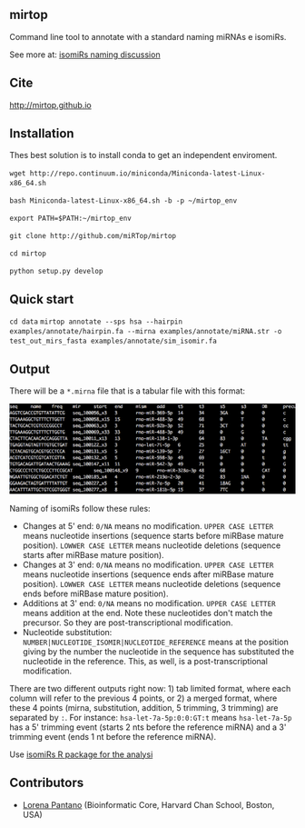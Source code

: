 mirtop
---------

Command line tool to annotate with a standard naming miRNAs e isomiRs.

See more at: [isomiRs naming discussion](https://github.com/miRTop/incubator/blob/master/isomirs/isomir_naming.md)

Cite
---------

http://mirtop.github.io

Installation
------------
Thes best solution is to install conda to get an independent enviroment.

`wget http://repo.continuum.io/miniconda/Miniconda-latest-Linux-x86_64.sh`

`bash Miniconda-latest-Linux-x86_64.sh -b -p ~/mirtop_env`

`export PATH=$PATH:~/mirtop_env`

`git clone http://github.com/miRTop/mirtop`

`cd mirtop`

`python setup.py develop`

Quick start
-----------

`cd data`
`mirtop annotate --sps hsa --hairpin examples/annotate/hairpin.fa --mirna examples/annotate/miRNA.str -o test_out_mirs_fasta examples/annotate/sim_isomir.fa`

Output
------

There will be a `*.mirna` file that is a tabular file with this format:

![](docs/figures/output.png)

Naming of isomiRs follow these rules:

* Changes at 5' end: ``0/NA`` means no modification. ``UPPER CASE LETTER`` means nucleotide insertions (sequence starts before miRBase mature position). ``LOWWER CASE LETTER`` means nucleotide deletions (sequence starts after miRBase mature position).
* Changes at 3' end: ``0/NA`` means no modification. ``UPPER CASE LETTER`` means nucleotide insertions (sequence ends after miRBase mature position). ``LOWWER CASE LETTER`` means nucleotide deletions (sequence ends before miRBase mature position).
* Additions at 3' end: ``0/NA`` means no modification. ``UPPER CASE LETTER`` means addition at the end. Note these nucleotides don't match the precursor. So they are post-transcriptional modification.
* Nucleotide substitution: ``NUMBER|NUCLEOTIDE_ISOMIR|NUCLEOTIDE_REFERENCE`` means at the position giving by the number the nucleotide in the sequence has substituted the nucleotide in the reference. This, as well, is a post-transcriptional modification.

There are two different outputs right now: 1) tab limited format, where each column will refer to the previous 4 points, or 2) a merged format, where these 4 points (mirna, substitution, addition, 5 trimming, 3 trimming) are separated by ``:``. For instance: ``hsa-let-7a-5p:0:0:GT:t`` means ``hsa-let-7a-5p`` has a 5' trimming event (starts 2 nts before the reference miRNA) and a 3' trimming event (ends 1 nt before the reference miRNA).


Use [isomiRs R package for the analysi](http://bioconductor.org/packages/3.5/bioc/html/isomiRs.html)

Contributors
------------

* [Lorena Pantano](https://github.com/lpantano) (Bioinformatic Core, Harvard Chan School, Boston, USA)

